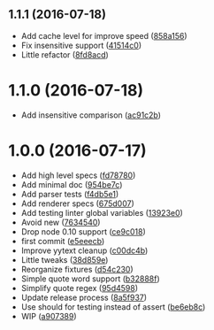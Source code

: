 <a name="1.1.1"></a>
## 1.1.1 (2016-07-18)

* Add cache level for improve speed ([858a156](https://github.com/kikobeats/voll/commit/858a156))
* Fix insensitive support ([41514c0](https://github.com/kikobeats/voll/commit/41514c0))
* Little refactor ([8fd8acd](https://github.com/kikobeats/voll/commit/8fd8acd))



<a name="1.1.0"></a>
# 1.1.0 (2016-07-18)

* Add insensitive comparison ([ac91c2b](https://github.com/kikobeats/voll/commit/ac91c2b))



<a name="1.0.0"></a>
# 1.0.0 (2016-07-17)

* Add high level specs ([fd78780](https://github.com/kikobeats/voll/commit/fd78780))
* Add minimal doc ([954be7c](https://github.com/kikobeats/voll/commit/954be7c))
* Add parser tests ([f4db5e1](https://github.com/kikobeats/voll/commit/f4db5e1))
* Add renderer specs ([675d007](https://github.com/kikobeats/voll/commit/675d007))
* Add testing linter global variables ([13923e0](https://github.com/kikobeats/voll/commit/13923e0))
* Avoid new ([7634540](https://github.com/kikobeats/voll/commit/7634540))
* Drop node 0.10 support ([ce9c018](https://github.com/kikobeats/voll/commit/ce9c018))
* first commit ([e5eeecb](https://github.com/kikobeats/voll/commit/e5eeecb))
* Improve yytext cleanup ([c00dc4b](https://github.com/kikobeats/voll/commit/c00dc4b))
* Little tweaks ([38d859e](https://github.com/kikobeats/voll/commit/38d859e))
* Reorganize fixtures ([d54c230](https://github.com/kikobeats/voll/commit/d54c230))
* Simple quote word support ([b32888f](https://github.com/kikobeats/voll/commit/b32888f))
* Simplify quote regex ([95d4598](https://github.com/kikobeats/voll/commit/95d4598))
* Update release process ([8a5f937](https://github.com/kikobeats/voll/commit/8a5f937))
* Use should for testing instead of assert ([be6eb8c](https://github.com/kikobeats/voll/commit/be6eb8c))
* WIP ([a907389](https://github.com/kikobeats/voll/commit/a907389))



